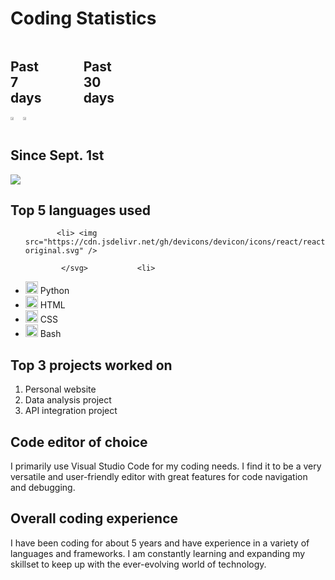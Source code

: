 <link rel="stylesheet" href="https://cdn.jsdelivr.net/gh/devicons/devicon@v2.15.1/devicon.min.css">

<h1>Coding Statistics</h1>
<div style="display:flex;flex-direction;row">
<div>
<h2 style="width:50%;">Past 7 days</h2>
  </div>
<div>
<h2 style="width:50%;">Past 30 days</h2>
  </div>
</div>
<div style="display:flex;">
  <a href="https://wakatime.com"><img src="https://wakatime.com/share/@canyonfsmith/49d1f8e9-ae3c-4947-8635-ab9dafaaca7e.png" style="width:49%;" /></a>
  <a href="https://wakatime.com"><img src="https://wakatime.com/share/@canyonfsmith/4f9fd1d4-18bd-4368-bbfb-b77776ce1107.png" style="width:49%;" /></a>
</div>
<h2>Since Sept. 1st</h2>
<a href="https://wakatime.com/@846109a2-0706-4c97-a610-1e90872121d0"><img src="https://wakatime.com/badge/user/846109a2-0706-4c97-a610-1e90872121d0.svg"></a>
<h2>Top 5 languages used</h2>
<ul>
         
           <li> <img src="https://cdn.jsdelivr.net/gh/devicons/devicon/icons/react/react-original.svg" />
          
            </svg>           <li>

  <li><img src="https://wakatime.com/static/img/icons/python.svg" width="20" height="20" /> Python</li>
  <li><img src="https://wakatime.com/static/img/icons/html.svg" width="20" height="20" /> HTML</li>
  <li><img src="https://wakatime.com/static/img/icons/css.svg" width="20" height="20" /> CSS</li>
  <li><img src="https://wakatime.com/static/img/icons/bash.svg" width="20" height="20" /> Bash</li>
</ul>
<h2>Top 3 projects worked on</h2>
<ol>
  <li>Personal website</li>
  <li>Data analysis project</li>
  <li>API integration project</li>
</ol>
<h2>Code editor of choice</h2>
<p>I primarily use Visual Studio Code for my coding needs. I find it to be a very versatile and user-friendly editor with great features for code navigation and debugging.</p>
<h2>Overall coding experience</h2>
<p>I have been coding for about 5 years and have experience in a variety of languages and frameworks. I am constantly learning and expanding my skillset to keep up with the ever-evolving world of technology.</p>
